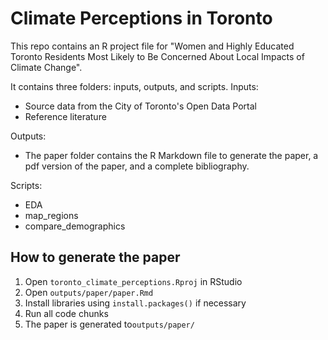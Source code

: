 # Climate Perceptions in Toronto

This repo contains an R project file for "Women and Highly Educated Toronto Residents Most Likely to Be Concerned About Local Impacts of Climate Change".

It contains three folders: inputs, outputs, and scripts.
Inputs:
- Source data from the City of Toronto's Open Data Portal
- Reference literature

Outputs:
- The paper folder contains the R Markdown file to generate the paper, a pdf version of the paper, and a complete bibliography.

Scripts:
- EDA
- map_regions
- compare_demographics

## How to generate the paper
1. Open `toronto_climate_perceptions.Rproj` in RStudio
2. Open `outputs/paper/paper.Rmd` 
3. Install libraries using `install.packages()` if necessary
4. Run all code chunks
5. The paper is generated to`outputs/paper/`
